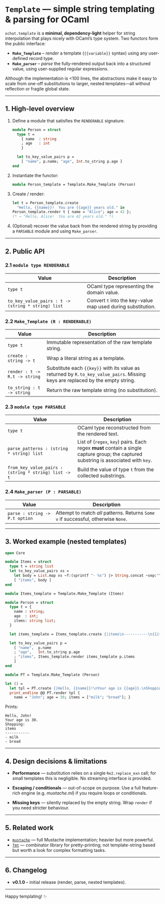 # `Template` — simple string templating & parsing for OCaml

`ochat.template` is a **minimal, dependency-light** helper for
string interpolation that plays nicely with OCaml’s type system.  Two
functors form the public interface:

* **`Make_Template`** – *render* a template (`{{variable}}` syntax)
  using any user-defined record type.
* **`Make_parser`** – *parse* the fully-rendered output back into a
  structured value, using user-supplied regular expressions.

Although the implementation is <100 lines, the abstractions make it
easy to scale from one-off substitutions to larger, nested
templates—all without reflection or fragile global state.

---

## 1. High-level overview

1. Define a module that satisfies the `RENDERABLE` signature.
   ```ocaml
   module Person = struct
     type t =
       { name  : string
       ; age   : int
       }

     let to_key_value_pairs p =
       [ "name", p.name; "age", Int.to_string p.age ]
   end
   ```

2. Instantiate the functor:
   ```ocaml
   module Person_template = Template.Make_Template (Person)
   ```

3. Create / render:
   ```ocaml
   let t = Person_template.create
     "Hello, {{name}}!  You are {{age}} years old." in
   Person_template.render t { name = "Alice"; age = 42 };
   (* → "Hello, Alice!  You are 42 years old." *)
   ```

4. (Optional) recover the value back from the rendered string by
   providing a `PARSABLE` module and using `Make_parser`.

---

## 2. Public API

### 2.1 `module type RENDERABLE`

| Value | Description |
|-------|-------------|
| `type t` | OCaml type representing the domain value. |
| `to_key_value_pairs : t -> (string * string) list` | Convert `t` into the key-value map used during substitution. |

### 2.2 `Make_Template (R : RENDERABLE)`

| Value | Description |
|-------|-------------|
| `type t` | Immutable representation of the raw template string. |
| `create : string -> t` | Wrap a literal string as a template. |
| `render : t -> R.t -> string` | Substitute each `{{key}}` with its value as returned by `R.to_key_value_pairs`. Missing keys are replaced by the empty string. |
| `to_string : t -> string` | Return the raw template string (no substitution). |

### 2.3 `module type PARSABLE`

| Value | Description |
|-------|-------------|
| `type t` | OCaml type reconstructed from the rendered text. |
| `parse_patterns : (string * string) list` | List of (`regex`, `key`) pairs. Each regex **must** contain a single capture group; the captured substring is associated with `key`. |
| `from_key_value_pairs : (string * string) list -> t` | Build the value of type `t` from the collected substrings. |

### 2.4 `Make_parser (P : PARSABLE)`

| Value | Description |
|-------|-------------|
| `parse : string -> P.t option` | Attempt to match *all* patterns.  Returns `Some v` if successful, otherwise `None`. |

---

## 3. Worked example (nested templates)

```ocaml
open Core

module Items = struct
  type t = string list
  let to_key_value_pairs xs =
    let body = List.map xs ~f:(sprintf "- %s") |> String.concat ~sep:"\n" in
    [ "items", body ]
end

module Items_template = Template.Make_Template (Items)

module Person = struct
  type t = {
    name : string;
    age  : int;
    items: string list;
  }

  let items_template = Items_template.create {|items\n-----------\n{{items}}|}

  let to_key_value_pairs p =
    [ "name",  p.name
    ; "age",   Int.to_string p.age
    ; "items", Items_template.render items_template p.items
    ]
end

module PT = Template.Make_Template (Person)

let () =
  let tpl = PT.create {|Hello, {{name}}!\nYour age is {{age}}.\nShopping:\n{{items}}|} in
  print_endline @@ PT.render tpl {
    name = "John"; age = 30; items = ["milk"; "bread"]; }
```

Prints:

```text
Hello, John!
Your age is 30.
Shopping:
items
-----------
- milk
- bread
```

---

## 4. Design decisions & limitations

* **Performance** — substitution relies on a single `Re2.replace_exn`
  call; for small templates this is negligible.  No streaming
  interface is provided.

* **Escaping / conditionals** — out-of-scope on purpose.  Use a full
  feature-rich engine (e.g. *mustache.ml*) if you require loops or
  conditionals.

* **Missing keys** — silently replaced by the empty string.  Wrap
  `render` if you need stricter behaviour.

---

## 5. Related work

* [`mustache`](https://github.com/rgrinberg/ocaml-mustache) — full
  Mustache implementation; heavier but more powerful.
* [`fmt`](https://erratique.ch/software/fmt) — combinator library for
  pretty-printing; not template-string based but worth a look for
  complex formatting tasks.

---

## 6. Changelog

* **v0.1.0** – initial release (render, parse, nested templates).

---

Happy templating! ✨

